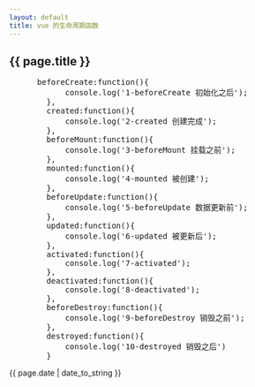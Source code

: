 ```yaml
---
layout: default
title: vue 的生命周期函数
---
```

<h2>{{ page.title }}</h2>
<pre>
	  beforeCreate:function(){
            console.log('1-beforeCreate 初始化之后');
        },
        created:function(){
            console.log('2-created 创建完成');
        },
        beforeMount:function(){
            console.log('3-beforeMount 挂载之前');
        },
        mounted:function(){
            console.log('4-mounted 被创建');
        },
        beforeUpdate:function(){
            console.log('5-beforeUpdate 数据更新前');
        },
        updated:function(){
            console.log('6-updated 被更新后');
        },
        activated:function(){
            console.log('7-activated');
        },
        deactivated:function(){
            console.log('8-deactivated');
        },
        beforeDestroy:function(){
            console.log('9-beforeDestroy 销毁之前');
        },
        destroyed:function(){
            console.log('10-destroyed 销毁之后')
        }
</pre>
<p>{{ page.date | date_to_string }}</p>